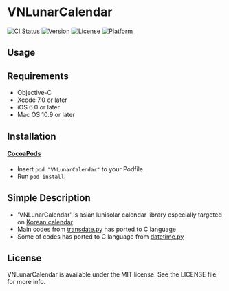 # VNLunarCalendar

[![CI Status](http://img.shields.io/travis/netmaid/VNSqliteDB.svg?style=flat)](https://travis-ci.org/netmaid/VNLunarCalendar)
[![Version](https://img.shields.io/cocoapods/v/VNSqliteDB.svg?style=flat)](http://cocoapods.org/pods/VNLunarCalendar)
[![License](https://img.shields.io/cocoapods/l/VNSqliteDB.svg?style=flat)](http://cocoapods.org/pods/VNLunarCalendar/LICENSE)
[![Platform](https://img.shields.io/cocoapods/p/VNSqliteDB.svg?style=flat)](http://cocoapods.org/pods/VNLunarCalendar)

## Usage

## Requirements

- Objective-C
- Xcode 7.0 or later
- iOS 6.0 or later
- Mac OS 10.9 or later

## Installation

#### [CocoaPods](https://github.com/cocoapods/cocoapods)

- Insert `pod "VNLunarCalendar"` to your Podfile.
- Run `pod install`.

## Simple Description

- 'VNLunarCalendar' is asian lunisolar calendar library especially targeted on [Korean calendar](https://en.wikipedia.org/wiki/Korean_calendar)
- Main codes from [transdate.py](https://bitbucket.org/lifthrasiir/pytransdate/raw/pytransdate-1.1.1/transdate.py) has ported to C language
- Some of codes has ported to C language from [datetime.py](http://svn.python.org/view/*checkout*/sandbox/trunk/datetime/datetime.py)

## License

VNLunarCalendar is available under the MIT license. See the LICENSE file for more info.
